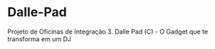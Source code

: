 # Dalle-Pad
Projeto de Oficinas de Integração 3. Dalle Pad (C) - O Gadget que te transforma em um DJ 
